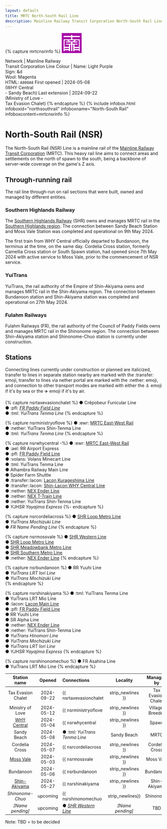 ```yaml
---
layout: default
title: MRTC North-South Rail Line
description: Mainline Railway Transit Corporation North-South Rail Line
---
```


{% capture mrtcnsrinfo %}
![The icon of NSR <>](/assets/img/rail-lines/64px/mrtc-north-south-rail.png
"The icon of North-South Rail line")

Network | Mainline Railway<br/>Transit Corporation
Line Colour | Name: Light Purple<br/>Sign: &d<br/>Wool: Magenta<br/>HTML: `A800A8`
First opened | 2024-05-08<br/>(WHY Central<br/>- Sandy Beach)
Last extension | 2024-09-22<br/>(Ministry of Love -<br/>Tax Evasion Chalet)
{% endcapture %}
{%
  include infobox.html
  infoboxid="northsouthrail"
  infoboxname="North-South Rail"
  infoboxcontent=mrtcnsrinfo
%}

# North-South Rail (NSR)

The North-South Rail (NSR) Line is a mainline rail of the
[Mainline Railway Transit Corporation](/rail-networks/mrt) (MRTC).
This heavy rail line aims to connect areas and settlements on the north of spawn
to the south, being a backbone of server-wide coverage on the game's Z axis.

## Through-running rail

The rail line through-run on rail sections that were built, owned and managed by
different entities.

### Southern Highlands Railway

The [Southern Highlands Railway](/rail-networks/shr) (SHR) owns and manages MRTC
rail in the [Southern Highlands region](/areas/southern-highlands). The
connection between Sandy Beach Station and Moss Vale Station was completed and
operational on 9th May 2024.

The first train from WHY Central officially departed to Bundanoon, the terminus
at the time, on the same day. Cordelia Cross station, formerly Camellia Cross
station or South Spawn station, had opened since 7th May 2024 with active
service to Moss Vale, prior to the commencement of NSR service.

### YuiTrans

YuiTrans, the rail authority of the Empire of Shin-Akiyama owns and manages MRTC
rail in the Shin-Akiyama region. The connection between Bundanoon station and
Shin-Akiyama station was completed and operational on 27th May 2024.

### Fulahm Railways

Fulahm Railways (FR), the rail authority of the Council of Paddy Fields owns and
manages MRTC rail in the Shinonome region. The connection between Shin-Akiyama
station and Shinonome-Chuo station is currently under construction.

## Stations

Connecting lines currently under construction or planned are italicized,
transfer to lines in separate station nearby are marked with the :transfer:
emoji, transfer to lines via nether portal are marked with the :nether: emoji,
and connection to other transport modes are marked with either the :anchor:
emoji if it's by sea or the :airplane: emoji if it's by air.

{% capture nsrtaxevasionchalet %}
● Crêpobeur Funicular Line<br/>
● :pfl: *[FR Paddy Field Line](/rail-lines/fr-paddy-field-line)*<br/>
● :tml: *YuiTrans Tenma Line*
{% endcapture %}

{% capture nsrministryoflove %}
● :ewr: [MRTC East-West Rail](/rail-lines/mrtc-east-west-rail-line)<br/>
● :nether: YuiTrans Shin-Tenma Line<br/>
● :tml: *YuiTrans Tenma Line*
{% endcapture %}

{% capture nsrwhycentral -%}
● :ewr: [MRTC East-West Rail](/rail-lines/mrtc-east-west-rail-line)<br/>
● :ael: RR Airport Express<br/>
● :pfl: [FR Paddy Field Line](/rail-lines/fr-paddy-field-line)<br/>
● :volans: Volans Minecart Line<br/>
● :tml: YuiTrans Tenma Line<br/>
● Alhambra Railway Main Line<br/>
● Spider Farm Shuttle<br/>
● :transfer::lacon: [Lacon Kurageshima Line](/rail-lines/lcn-kurageshima-line)<br/>
● :transfer::lacon: [Shin-Lacon WHY Central Line](/rail-lines/slcn-why-central-line)<br/>
● :nether: [NEX Ender Line](/rail-lines/nex-ender-line)<br/>
● :nether: [NEX T-Train Line](/rail-lines/nex-t-train-line)<br/>
● :nether: YuiTrans Shin-Tenma Line<br/>
● *YJHSR Yayajima Express*
{%- endcapture %}

{% capture nsrcordeliacross %}
● [SHR Loop Metro Line](/rail-lines/shr-loop-line)<br/>
● *YuiTrans Mochizuki Line*<br/>
● *FR Name Pending Line*
{% endcapture %}

{% capture nsrmossvale %}
● [SHR Western Line](/rail-lines/shr-western-line)<br/>
● [SHR Loop Metro Line](/rail-lines/shr-loop-line)<br/>
● [SHR Meadowbank Metro Line](/rail-lines/shr-meadowbank-line)<br/>
● [SHR Southern Metro Line](/rail-lines/shr-southern-line)<br/>
● :nether: [NEX Ender Line](/rail-lines/nex-ender-line)
{% endcapture %}

{% capture nsrbundanoon %}
● RR Yuuhi Line<br/>
● *YuiTrans LRT Iori Line*<br/>
● *YuiTrans Mochizuki Line*<br/>
{% endcapture %}

{% capture nsrshinakiyama %}
● :tml: YuiTrans Tenma Line<br/>
● YuiTrans LRT Mio Line<br/>
● :lacon: [Lacon Main Line](/rail-lines/lcn-main-line)<br/>
● :pfl: [FR Paddy Field Line](/rail-lines/fr-paddy-field-line)<br/>
● RR Yuuhi Line<br/>
● SR Alpha Line<br/>
● :nether: [NEX Ender Line](/rail-lines/nex-ender-line)<br/>
● :nether: YuiTrans Shin-Tenma Line<br/>
● *YuiTrans Hinomori Line*<br/>
● *YuiTrans Mochizuki Line*<br/>
● *YuiTrans LRT Iori Line*<br/>
● *YJHSR Yayajima Express*
{% endcapture %}

{% capture nsrshinonomechuo %}
● FR Asahina Line<br/>
● YuiTrans LRT Mio Line
{% endcapture %}

| Station name | Opened | Connections | Locality | Managed by |
|:---:|:---:|:---|:---:|:---:|
| Tax Evasion Chalet | 2024-09-22 | {{ nsrtaxevasionchalet | strip_newlines }} | Tax Evasion Chalet | MRTC |
| Ministry of Love | 2024-05-12 | {{ nsrministryoflove | strip_newlines }} | Villager Breeder | MRTC |
| [WHY Central](/rail-stations/why-central) | 2024-05-04 | {{ nsrwhycentral | strip_newlines }} | Spawn | MRTC |
| Sandy Beach | 2024-05-08 | ● :tml: *YuiTrans Tenma Line* | Sandy Beach | MRTC |
| Cordelia Cross | 2024-05-07 | {{ nsrcordeliacross | strip_newlines }} | Cordelia Cross | SHR |
| [Moss Vale](/rail-stations/moss-vale) | 2024-05-03 | {{ nsrmossvale | strip_newlines }} | Moss Vale | SHR |
| Bundanoon | 2024-05-06 | {{ nsrbundanoon | strip_newlines }} | Bundanoon | SHR |
| [Shin-Akiyama](/rail-stations/shin-akiyama) | 2024-05-27 | {{ nsrshinakiyama | strip_newlines }} | Shin-Akiyama | YuiTrans |
| *Shinonome-Chuo* | upcoming | {{ nsrshinonomechuo | strip_newlines}} | Shinonome | FR |
| *[Name pending]* | upcoming | ● *[SHR Western Line](/rail-lines/shr-western-line)* | *[Name pending]* | TBD |

Note: TBD = to be decided
